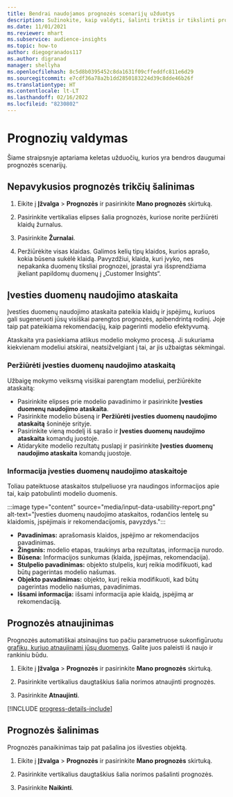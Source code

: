 ```yaml
---
title: Bendrai naudojamos prognozės scenarijų užduotys
description: Sužinokite, kaip valdyti, šalinti triktis ir tikslinti prognozes.
ms.date: 11/01/2021
ms.reviewer: mhart
ms.subservice: audience-insights
ms.topic: how-to
author: diegogranados117
ms.author: digranad
manager: shellyha
ms.openlocfilehash: 8c5d8b0395452c8da1631f09cffeddfc811e6d29
ms.sourcegitcommit: e7cdf36a78a2b1dd2850183224d39c8dde46b26f
ms.translationtype: HT
ms.contentlocale: lt-LT
ms.lasthandoff: 02/16/2022
ms.locfileid: "8230802"
---
```

# <a name="manage-predictions"></a>Prognozių valdymas

Šiame straipsnyje aptariama keletas užduočių, kurios yra bendros daugumai prognozės scenarijų.

## <a name="troubleshoot-a-failed-prediction"></a>Nepavykusios prognozės trikčių šalinimas

1. Eikite į **Įžvalga** > **Prognozės** ir pasirinkite **Mano prognozės** skirtuką.

1. Pasirinkite vertikalias elipses šalia prognozės, kuriose norite peržiūrėti klaidų žurnalus.

1. Pasirinkite **Žurnalai**.

1. Peržiūrėkite visas klaidas. Galimos kelių tipų klaidos, kurios aprašo, kokia būsena sukėlė klaidą. Pavyzdžiui, klaida, kuri įvyko, nes nepakanka duomenų tiksliai prognozei, įprastai yra išsprendžiama įkeliant papildomų duomenų į „Customer Insights“.

## <a name="input-data-usability-report"></a>Įvesties duomenų naudojimo ataskaita

Įvesties duomenų naudojimo ataskaita pateikia klaidų ir įspėjimų, kuriuos gali sugeneruoti jūsų visiškai parengtos prognozės, apibendrintą rodinį. Joje taip pat pateikiama rekomendacijų, kaip pagerinti modelio efektyvumą.

Ataskaita yra pasiekiama atlikus modelio mokymo procesą. Ji sukuriama kiekvienam modeliui atskirai, neatsižvelgiant į tai, ar jis užbaigtas sėkmingai.

### <a name="view-the-input-data-usability-report"></a>Peržiūrėti įvesties duomenų naudojimo ataskaitą

Užbaigę mokymo veiksmą visiškai parengtam modeliui, peržiūrėkite ataskaitą:
- Pasirinkite elipses prie modelio pavadinimo ir pasirinkite **Įvesties duomenų naudojimo ataskaita**.
- Pasirinkite modelio būseną ir **Peržiūrėti įvesties duomenų naudojimo ataskaitą** šoninėje srityje.
- Pasirinkite vieną modelį iš sąrašo ir **Įvesties duomenų naudojimo ataskaita** komandų juostoje.
- Atidarykite modelio rezultatų puslapį ir pasirinkite **Įvesties duomenų naudojimo ataskaita** komandų juostoje.

### <a name="information-in-the-input-data-usability-report"></a>Informacija įvesties duomenų naudojimo ataskaitoje

Toliau pateiktuose ataskaitos stulpeliuose yra naudingos informacijos apie tai, kaip patobulinti modelio duomenis.

:::image type="content" source="media/input-data-usability-report.png" alt-text="Įvesties duomenų naudojimo ataskaitos, rodančios lentelę su klaidomis, įspėjimais ir rekomendacijomis, pavyzdys.":::

- **Pavadinimas:** aprašomasis klaidos, įspėjimo ar rekomendacijos pavadinimas.
- **Žingsnis:** modelio etapas, traukinys arba rezultatas, informacija nurodo.
- **Būsena:** Informacijos sunkumas (klaida, įspėjimas, rekomendacija).
- **Stulpelio pavadinimas:** objekto stulpelis, kurį reikia modifikuoti, kad būtų pagerintas modelio našumas.
- **Objekto pavadinimas:** objekto, kurį reikia modifikuoti, kad būtų pagerintas modelio našumas, pavadinimas.
- **Išsami informacija:** išsami informacija apie klaidą, įspėjimą ar rekomendaciją.

## <a name="refresh-a-prediction"></a>Prognozės atnaujinimas

Prognozės automatiškai atsinaujins tuo pačiu parametruose sukonfigūruotu [grafiku, kuriuo atnaujinami jūsų duomenys](system.md#schedule-tab). Galite juos paleisti iš naujo ir rankiniu būdu.

1. Eikite į **Įžvalga** > **Prognozės** ir pasirinkite **Mano prognozės** skirtuką.

1. Pasirinkite vertikalius daugtaškius šalia norimos atnaujinti prognozės.

1. Pasirinkite **Atnaujinti**.

[!INCLUDE [progress-details-include](../includes/progress-details-pane.md)]

## <a name="delete-a-prediction"></a>Prognozės šalinimas

Prognozės panaikinimas taip pat pašalina jos išvesties objektą.

1. Eikite į **Įžvalga** > **Prognozės** ir pasirinkite **Mano prognozės** skirtuką.

1. Pasirinkite vertikalius daugtaškius šalia norimos pašalinti prognozės.

1. Pasirinkite **Naikinti**.
